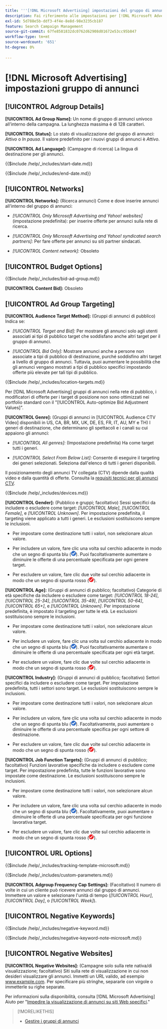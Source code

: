 ```yaml
---
title: '''[!DNL Microsoft Advertising] impostazioni del gruppo di annunci'
description: Fai riferimento alle impostazioni per [!DNL Microsoft Advertising] gruppi di annunci.
exl-id: 5d788e5b-ddf3-4f4e-8e8d-98e3235cb187
feature: Search Campaign Management
source-git-commit: 67fe8581832dc0762d62908d01672e53cc95b847
workflow-type: tm+mt
source-wordcount: '651'
ht-degree: 0%

---
```


# [!DNL Microsoft Advertising] impostazioni gruppo di annunci

## [!UICONTROL Adgroup Details]

**[!UICONTROL Ad Group Name]:** Un nome di gruppo di annunci univoco all’interno della campagna. La lunghezza massima è di 128 caratteri.

**[!UICONTROL Status]:** Lo stato di visualizzazione del gruppo di annunci: *Attivo* o *In pausa*. Il valore predefinito per i nuovi gruppi di annunci è *Attivo*.

**[!UICONTROL Ad Language]:** (Campagne di ricerca) La lingua di destinazione per gli annunci.

<!-- **[!UICONTROL Start Date]:** -->

{{$include /help/_includes/start-date.md}}

<!-- **[!UICONTROL End Date]:** -->

{{$include /help/_includes/end-date.md}}

## [!UICONTROL Networks]

**[!UICONTROL Networks]:** (Ricerca annunci) Come e dove inserire annunci all’interno del gruppo di annunci:

* *[!UICONTROL Only Microsoft Advertising and Yahoo! websites]* (impostazione predefinita): per inserire offerte per annunci sulla rete di ricerca.

* *[!UICONTROL Only Microsoft Advertising and Yahoo! syndicated search partners]:* Per fare offerte per annunci su siti partner sindacati.

* *[!UICONTROL Content network]:* Obsoleto

## [!UICONTROL Budget Options]

<!-- **[!UICONTROL Bid]:** -->

{{$include /help/_includes/bid-ad-group.md}}

**[!UICONTROL Content Bid]:** Obsoleto

## [!UICONTROL Ad Group Targeting]

**[!UICONTROL Audience Target Method]:** (Gruppi di annunci di pubblico) Indica se:

* *[!UICONTROL Target and Bid]:* Per mostrare gli annunci solo agli utenti associati ai tipi di pubblico target che soddisfano anche altri target per il gruppo di annunci.

* *[!UICONTROL Bid Only]:* Mostrare annunci anche a persone non associate a tipi di pubblico di destinazione, purché soddisfino altri target a livello di gruppo di annunci. Tuttavia, puoi aumentare le possibilità che gli annunci vengano mostrati a tipi di pubblico specifici impostando offerte più elevate per tali tipi di pubblico.

<!-- **[!UICONTROL Location Target]:** -->

{{$include /help/_includes/location-targets.md}}

Per [!DNL Microsoft Advertising] gruppi di annunci nella rete di pubblico, i modificatori di offerte per i target di posizione non sono ottimizzati nei portfolio standard con il &quot;[!UICONTROL Auto-optimize Bid Adjustment Values]&quot;.

**[!UICONTROL Genre]:** (Gruppi di annunci in [!UICONTROL Audience CTV Video] disponibili in US, CA, BR, MX, UK, DE, ES, FR, IT, AU, MY e TH<!-- Should that go in the campaign sub-type description instead, or is this applicable for this feature only? -->) I generi di destinazione, che determinano gli spettacoli e i canali su cui appaiono gli annunci:

* *[!UICONTROL All genres]:* (Impostazione predefinita) Ha come target tutti i generi.

* *[!UICONTROL Select From Below List]:* Consente di eseguire il targeting dei generi selezionati. Seleziona dall&#39;elenco di tutti i generi disponibili.

Il posizionamento degli annunci TV collegata (CTV) dipende dalla qualità video e dalla quantità di offerte. Consulta la [requisiti tecnici per gli annunci CTV](https://help.ads.microsoft.com/#apex/ads/en/60102/0/#TechnicalRequirements).

<!-- **[!UICONTROL Devices]:** -->

{{$include /help/_includes/devices.md}}

**[!UICONTROL Gender]:** (Pubblico e gruppi; facoltativo) Sessi specifici da includere o escludere come target: *[!UICONTROL Male]*, *[!UICONTROL Female]*, e *[!UICONTROL Unknown]*. Per impostazione predefinita, il targeting viene applicato a tutti i generi. Le esclusioni sostituiscono sempre le inclusioni.

* Per impostare come destinazione tutti i valori, non selezionare alcun valore.

* Per includere un valore, fare clic una volta sul cerchio adiacente in modo che un segno di spunta blu (![Includi](/help/search-social-commerce/assets/include.png "Includi")). Puoi facoltativamente aumentare o diminuire le offerte di una percentuale specificata per ogni genere target.

* Per escludere un valore, fare clic due volte sul cerchio adiacente in modo che un segno di spunta rosso (![Escludi](/help/search-social-commerce/assets/exclude.png "Escludi")).

**[!UICONTROL Age]:** (Gruppi di annunci di pubblico; facoltativo) Categorie di età specifiche da includere o escludere come target: *[!UICONTROL 18-24]*, *[!UICONTROL 25-34]*, *[!UICONTROL 35-49]*, *[!UICONTROL 50-64]*, *[!UICONTROL 65+]*, e *[!UICONTROL Unknown]*. Per impostazione predefinita, è impostato il targeting per tutte le età. Le esclusioni sostituiscono sempre le inclusioni.

* Per impostare come destinazione tutti i valori, non selezionare alcun valore.

* Per includere un valore, fare clic una volta sul cerchio adiacente in modo che un segno di spunta blu (![Includi](/help/search-social-commerce/assets/include.png "Includi")). Puoi facoltativamente aumentare o diminuire le offerte di una percentuale specificata per ogni età target.

* Per escludere un valore, fare clic due volte sul cerchio adiacente in modo che un segno di spunta rosso (![Escludi](/help/search-social-commerce/assets/exclude.png "Escludi")).

**[!UICONTROL Industry]:** (Gruppi di annunci di pubblico; facoltativo) Settori specifici da includere o escludere come target. Per impostazione predefinita, tutti i settori sono target. Le esclusioni sostituiscono sempre le inclusioni.

* Per impostare come destinazione tutti i valori, non selezionare alcun valore.

* Per includere un valore, fare clic una volta sul cerchio adiacente in modo che un segno di spunta blu (![Includi](/help/search-social-commerce/assets/include.png "Includi")). Facoltativamente, puoi aumentare o diminuire le offerte di una percentuale specifica per ogni settore di destinazione.

* Per escludere un valore, fare clic due volte sul cerchio adiacente in modo che un segno di spunta rosso (![Escludi](/help/search-social-commerce/assets/exclude.png "Escludi")).

**[!UICONTROL Job Function Targets]:** (Gruppi di annunci di pubblico; facoltativo) Funzioni lavorative specifiche da includere o escludere come target. Per impostazione predefinita, tutte le funzioni lavorative sono impostate come destinazione. Le esclusioni sostituiscono sempre le inclusioni.

* Per impostare come destinazione tutti i valori, non selezionare alcun valore.

* Per includere un valore, fare clic una volta sul cerchio adiacente in modo che un segno di spunta blu (![Includi](/help/search-social-commerce/assets/include.png "Includi")). Facoltativamente, puoi aumentare o diminuire le offerte di una percentuale specificata per ogni funzione lavorativa target.

* Per escludere un valore, fare clic due volte sul cerchio adiacente in modo che un segno di spunta rosso (![Escludi](/help/search-social-commerce/assets/exclude.png "Escludi")).

## [!UICONTROL URL Options]

<!-- **[!UICONTROL Tracking Template]:** -->

{{$include /help/_includes/tracking-template-microsoft.md}}

<!-- **[!UICONTROL Custom Parameters]:** -->

{{$include /help/_includes/custom-parameters.md}}

**[!UICONTROL Adgroup Frequency Cap Settings]:** (Facoltativo) Il numero di volte in cui un cliente può ricevere annunci dal gruppo di annunci. Immettere un valore e selezionare l&#39;unità di tempo (*[!UICONTROL Hour]*, *[!UICONTROL Day]*, o *[!UICONTROL Week]*).

## [!UICONTROL Negative Keywords]

<!-- **[!UICONTROL Negative Keywords]:** -->

{{$include /help/_includes/negative-keyword.md}}

<!-- Note for **[!UICONTROL Negative Keywords]:** -->

{{$include /help/_includes/negative-keyword-note-microsoft.md}}

## [!UICONTROL Negative Websites]

**[!UICONTROL Negative Websites]:** (Campagne solo sulla rete nativa/di visualizzazione; facoltativo) Siti sulla rete di visualizzazione in cui non desideri visualizzare gli annunci. Immetti un URL valido, ad esempio www.example.com. Per specificare più stringhe, separarle con virgole o immetterle su righe separate.

Per informazioni sulla disponibilità, consulta [!DNL Microsoft Advertising] Aiuto per &quot;[Impedire la visualizzazione di annunci su siti Web specifici](https://help.ads.microsoft.com/#apex/bae/en/14061/0).&quot;

>[!MORELIKETHIS]
>
>* [Gestire i gruppi di annunci](/help/search-social-commerce/campaign-management/campaigns/ad-group-manage.md)
